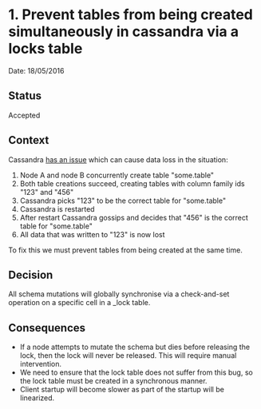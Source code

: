 # 1. Prevent tables from being created simultaneously in cassandra via a locks table

Date: 18/05/2016

## Status

Accepted

## Context

Cassandra [has an issue](https://issues.apache.org/jira/browse/CASSANDRA-10699) which can cause data loss in the situation:

1. Node A and node B concurrently create table "some.table"
2. Both table creations succeed, creating tables with column family ids "123" and "456"
3. Cassandra picks "123" to be the correct table for "some.table"
4. Cassandra is restarted
5. After restart Cassandra gossips and decides that "456" is the correct table for "some.table"
6. All data that was written to "123" is now lost

To fix this we must prevent tables from being created at the same time.


## Decision

All schema mutations will globally synchronise via a check-and-set operation on a specific cell in a _lock table.

## Consequences

- If a node attempts to mutate the schema but dies before releasing the lock, then the lock will never be released. This will require manual intervention.
- We need to ensure that the lock table does not suffer from this bug, so the lock table must be created in a synchronous manner.
- Client startup will become slower as part of the startup will be linearized.
